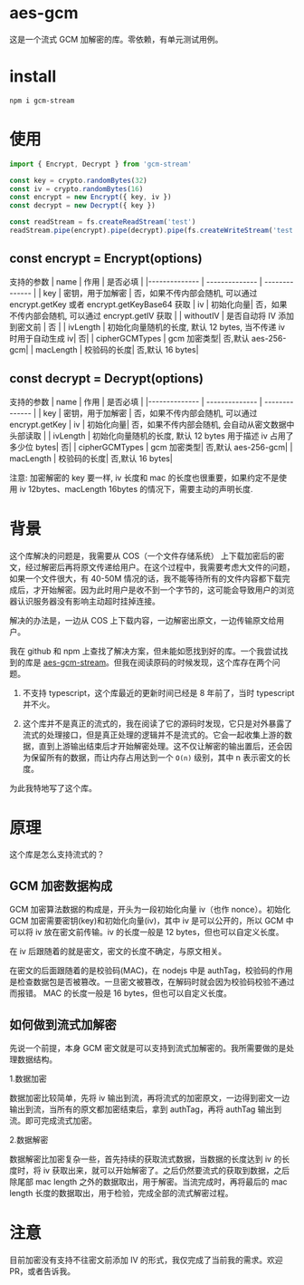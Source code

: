 # aes-gcm

这是一个流式 GCM 加解密的库。零依赖，有单元测试用例。

# install

```
npm i gcm-stream
```

# 使用

```typescript
import { Encrypt, Decrypt } from 'gcm-stream'

const key = crypto.randomBytes(32)
const iv = crypto.randomBytes(16)
const encrypt = new Encrypt({ key, iv })
const decrypt = new Decrypt({ key })

const readStream = fs.createReadStream('test')
readStream.pipe(encrypt).pipe(decrypt).pipe(fs.createWriteStream('test.dec'))
```

## const encrypt = Encrypt(options)

支持的参数
| name | 作用 | 是否必填 |
|-------------- | -------------- | -------------- |
| key | 密钥，用于加解密 | 否，如果不传内部会随机, 可以通过 encrypt.getKey 或者 encrypt.getKeyBase64 获取
| iv | 初始化向量| 否，如果不传内部会随机, 可以通过 encrypt.getIV 获取 |
| withoutIV | 是否自动将 IV 添加到密文前 | 否 |
| ivLength | 初始化向量随机的长度, 默认 12 bytes, 当不传递 iv 时用于自动生成 iv| 否|
| cipherGCMTypes | gcm 加密类型| 否,默认 aes-256-gcm|
| macLength | 校验码的长度| 否,默认 16 bytes|

## const decrypt = Decrypt(options)

支持的参数
| name | 作用 | 是否必填 |
|-------------- | -------------- | -------------- |
| key | 密钥，用于加解密 | 否，如果不传内部会随机, 可以通过 encrypt.getKey
| iv | 初始化向量| 否，如果不传内部会随机, 会自动从密文数据中头部读取 |
| ivLength | 初始化向量随机的长度, 默认 12 bytes 用于描述 iv 占用了多少位 bytes| 否|
| cipherGCMTypes | gcm 加密类型| 否,默认 aes-256-gcm|
| macLength | 校验码的长度| 否,默认 16 bytes|

注意: 加密解密的 key 要一样, iv 长度和 mac 的长度也很重要，如果约定不是使用 iv 12bytes、macLength 16bytes 的情况下，需要主动的声明长度.

# 背景

这个库解决的问题是，我需要从 COS（一个文件存储系统） 上下载加密后的密文，经过解密后再将原文传递给用户。在这个过程中，我需要考虑大文件的问题，如果一个文件很大，有 40-50M 情况的话，我不能等待所有的文件内容都下载完成后，才开始解密。因为此时用户是收不到一个字节的，这可能会导致用户的浏览器认识服务器没有影响主动超时挂掉连接。

解决的办法是，一边从 COS 上下载内容，一边解密出原文，一边传输原文给用户。

我在 github 和 npm 上查找了解决方案，但未能如愿找到好的库。一个我尝试找到的库是
[aes-gcm-stream](https://github.com/mattsurabian/aes-gcm-stream)。但我在阅读原码的时候发现，这个库存在两个问题。

1. 不支持 typescript，这个库最近的更新时间已经是 8 年前了，当时 typescript 并不火。

2. 这个库并不是真正的流式的，我在阅读了它的源码时发现，它只是对外暴露了流式的处理接口，但是真正处理的逻辑并不是流式的。它会一起收集上游的数据，直到上游输出结束后才开始解密处理。这不仅让解密的输出置后，还会因为保留所有的数据，而让内存占用达到一个 `O(n)` 级别，其中 n 表示密文的长度。

为此我特地写了这个库。

# 原理

这个库是怎么支持流式的？

## GCM 加密数据构成

GCM 加密算法数据的构成是，开头为一段初始化向量 iv（也作 nonce）。初始化 GCM 加密需要密钥(key)和初始化向量(iv)，其中 iv 是可以公开的，所以 GCM 中可以将 iv 放在密文前传输。iv 的长度一般是 12 bytes，但也可以自定义长度。

在 iv 后跟随着的就是密文，密文的长度不确定，与原文相关。

在密文的后面跟随着的是校验码(MAC)，在 nodejs 中是 authTag，校验码的作用是检查数据包是否被篡改。一旦密文被篡改，在解码时就会因为校验码校验不通过而报错。 MAC 的长度一般是 16 bytes，但也可以自定义长度。

## 如何做到流式加解密

先说一个前提，本身 GCM 密文就是可以支持到流式加解密的。我所需要做的是处理数据结构。

1.数据加密

数据加密比较简单，先将 iv 输出到流，再将流式的加密原文，一边得到密文一边输出到流，当所有的原文都加密结束后，拿到 authTag，再将 authTag 输出到流。即可完成流式加密。

2.数据解密

数据解密比加密复杂一些，首先持续的获取流式数据，当数据的长度达到 iv 的长度时，将 iv 获取出来，就可以开始解密了。之后仍然要流式的获取到数据，之后除尾部 mac length 之外的数据取出，用于解密。当流完成时，再将最后的 mac length 长度的数据取出，用于检验，完成全部的流式解密过程。

# 注意

目前加密没有支持不往密文前添加 IV 的形式，我仅完成了当前我的需求。欢迎 PR，或者告诉我。
